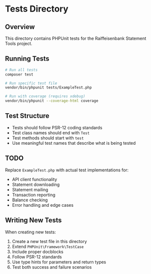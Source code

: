 # Tests Directory

## Overview

This directory contains PHPUnit tests for the Raiffeisenbank Statement Tools project.

## Running Tests

```bash
# Run all tests
composer test

# Run specific test file
vendor/bin/phpunit tests/ExampleTest.php

# Run with coverage (requires xdebug)
vendor/bin/phpunit --coverage-html coverage
```

## Test Structure

- Tests should follow PSR-12 coding standards
- Test class names should end with `Test`
- Test methods should start with `test`
- Use meaningful test names that describe what is being tested

## TODO

Replace `ExampleTest.php` with actual test implementations for:
- API client functionality
- Statement downloading
- Statement mailing
- Transaction reporting
- Balance checking
- Error handling and edge cases

## Writing New Tests

When creating new tests:

1. Create a new test file in this directory
2. Extend `PHPUnit\Framework\TestCase`
3. Include proper docblocks
4. Follow PSR-12 standards
5. Use type hints for parameters and return types
6. Test both success and failure scenarios
